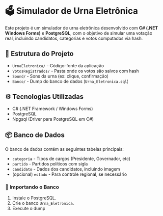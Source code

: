# 🗳️ Simulador de Urna Eletrônica

Este projeto é um simulador de urna eletrônica desenvolvido com **C# (.NET Windows Forms)** e **PostgreSQL**, com o objetivo de simular uma votação real, incluindo candidatos, categorias e votos computados via hash.

## 📂 Estrutura do Projeto

- `UrnaEletronica/` - Código-fonte da aplicação
- `VotosRegistrados/` - Pasta onde os votos são salvos com hash
- `Sound/` - Sons da urna (ex: clique, confirmação)
- `Banco/` - Dump do banco de dados (`Urna_Eletronica.sql`)

## ⚙️ Tecnologias Utilizadas

- C# (.NET Framework / Windows Forms)
- PostgreSQL
- Npgsql (Driver para PostgreSQL em C#)

## 📦 Banco de Dados

O banco de dados contém as seguintes tabelas principais:

- `categoria` - Tipos de cargos (Presidente, Governador, etc)
- `partido` - Partidos políticos com sigla
- `candidato` - Dados dos candidatos, incluindo imagem
- (opcional) `estado` - Para controle regional, se necessário

### 🎯 Importando o Banco

1. Instale o PostgreSQL.
2. Crie o banco `Urna_Eletronica`.
3. Execute o dump
